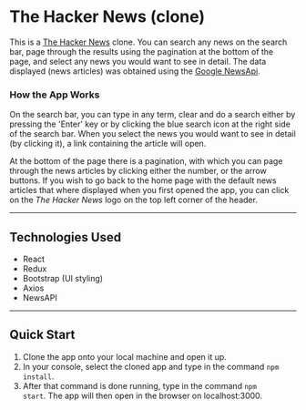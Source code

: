# The Hacker News (clone)

This is a [The Hacker News](https://thehackernews.com/) clone. You can search any news on the search bar, page through the results using the pagination at the bottom of the page, and select any news you would want to see in detail. The data displayed (news articles) was obtained using the [Google NewsApi](https://newsapi.org/).

### How the App Works

On the search bar, you can type in any term, clear and do a search either by pressing the 'Enter' key or by clicking the blue search icon at the right side of the search bar. When you select the news you would want to see in detail (by clicking it), a link containing the article will open.

At the bottom of the page there is a pagination, with which you can page through the news articles by clicking either the number, or the arrow buttons. If you wish to go back to the home page with the default news articles that where displayed when you first opened the app, you can click on the _The Hacker News_ logo on the top left corner of the header.

---

## Technologies Used

-   React
-   Redux
-   Bootstrap (UI styling)
-   Axios
-   NewsAPI

---

## Quick Start

1. Clone the app onto your local machine and open it up.
2. In your console, select the cloned app and type in the command <code>npm install</code>.
3. After that command is done running, type in the command <code>npm start</code>. The app will then open in the browser on localhost:3000.
